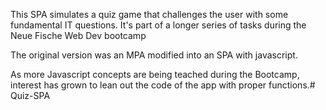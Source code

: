 This SPA simulates a quiz game that challenges the user with some fundamental IT questions. It's part of a longer series of tasks during the Neue Fische Web Dev bootcamp

The original version was an MPA modified into an SPA with javascript.

As more Javascript concepts are being teached during the Bootcamp, interest has grown to lean out the code of the app with proper functions.# Quiz-SPA
